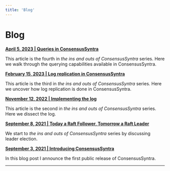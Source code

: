 ```yaml
---
title: 'Blog'
---
```


# Blog

__[April 5, 2023 | Queries in ConsensusSyntra](2023-04-05-queries.md)__

This article is the fourth in _the ins and outs of ConsensusSyntra_ series. Here we
walk through the querying capabilities available in ConsensusSyntra.

__[February 15, 2023 | Log replication in ConsensusSyntra](2023-02-15-log-replication.md)__

This article is the third in _the ins and outs of ConsensusSyntra_ series. Here we
uncover how log replication is done in ConsensusSyntra.

__[November 12, 2022 | Implementing the log](2022-11-12-implementing-the-log.md)__

This article is the second in _the ins and outs of ConsensusSyntra_ series. Here we
dissect the log.

__[September 8, 2021 | Today a Raft Follower, Tomorrow a Raft Leader](2021-09-08-today-a-raft-follower-tomorrow-a-raft-leader.md)__

We start to _the ins and outs of ConsensusSyntra_ series by discussing leader
election.

__[September 3, 2021 | Introducing ConsensusSyntra](2021-09-03-introducing-consensussyntra.md)__

In this blog post I announce the first public release of ConsensusSyntra.

-----

